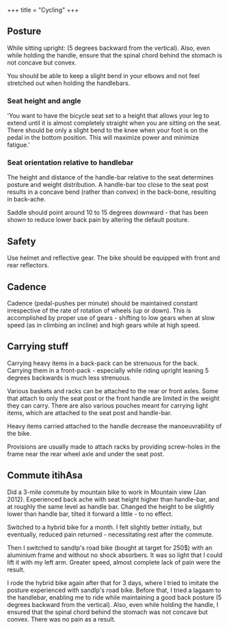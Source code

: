 +++
title = "Cycling"
+++

## Posture
While sitting upright: (5 degrees backward from the vertical). Also, even while holding the handle, ensure that the spinal chord behind the stomach is not concave but convex. 

You should be able to keep a slight bend in your elbows and not feel stretched out when holding the handlebars.

### Seat height and angle
'You want to have the bicycle seat set to a height that allows your leg to extend until it is almost completely straight when you are sitting on the seat. There should be only a slight bend to the knee when your foot is on the pedal in the bottom position. This will maximize power and minimize fatigue.'

### Seat orientation relative to handlebar
The height and distance of the handle-bar relative to the seat determines posture and weight distribution. A handle-bar too close to the seat post results in a concave bend (rather than convex) in the back-bone, resulting in back-ache.

Saddle should point around 10 to 15 degrees downward - that has been shown to reduce lower back pain by altering the default posture.

## Safety
Use helmet and reflective gear. The bike should be equipped with front and rear reflectors.

## Cadence
Cadence (pedal-pushes per minute) should be maintained constant irrespective of the rate of rotation of wheels (up or down). This is accomplished by proper use of gears - shifting to low gears when at slow speed (as in climbing an incline) and high gears while at high speed.

## Carrying stuff
Carrying heavy items in a back-pack can be strenuous for the back. Carrying them in a front-pack - especially while riding upright leaning 5 degrees backwards is much less strenuous.

Various baskets and racks can be attached to the rear or front axles. Some that attach to only the seat post or the front handle are limited in the weight they can carry. There are also various pouches meant for carrying light items, which are attached to the seat post and handle-bar.

Heavy items carried attached to the handle decrease the manoeuvrability of the bike.

Provisions are usually made to attach racks by providing screw-holes in the frame near the rear wheel axle and under the seat post.

## Commute itihAsa
Did a 3-mile commute by mountain bike to work in Mountain view (Jan 2012). Experienced back ache with seat height higher than handle-bar, and at roughly the same level as handle bar. Changed the height to be slightly lower than handle bar, tilted it forward a little - to no effect.

Switched to a hybrid bike for a month. I felt slightly better initially, but eventually, reduced pain returned - necessitating rest after the commute.

Then I switched to sandIp's road bike (bought at target for 250\$) with an aluminium frame and without no shock absorbers. It was so light that I could lift it with my left arm. Greater speed, almost complete lack of pain were the result.

I rode the hybrid bike again after that for 3 days, where I tried to imitate the posture experienced with sandIp's road bike. Before that, I tried a lagaam to the handlebar, enabling me to ride while maintaining a good back posture (5 degrees backward from the vertical). Also, even while holding the handle, I ensured that the spinal chord behind the stomach was not concave but convex. There was no pain as a result.

